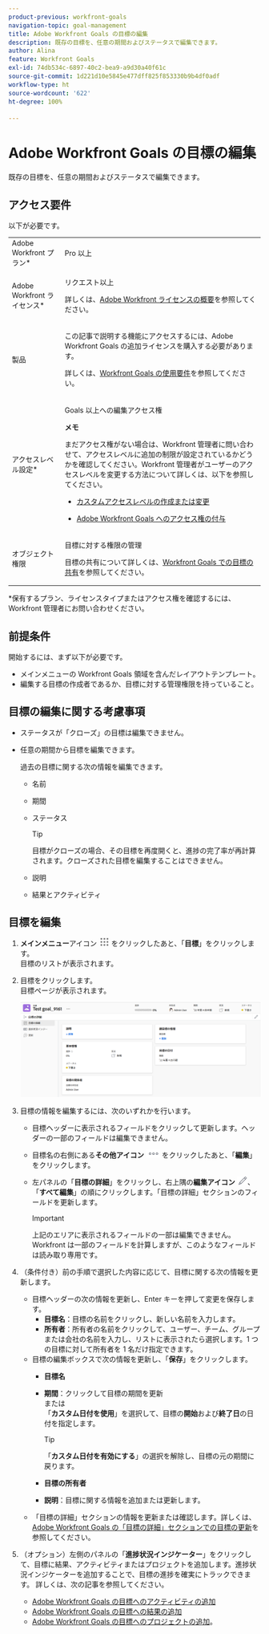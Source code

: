 ```yaml
---
product-previous: workfront-goals
navigation-topic: goal-management
title: Adobe Workfront Goals の目標の編集
description: 既存の目標を、任意の期間およびステータスで編集できます。
author: Alina
feature: Workfront Goals
exl-id: 74db534c-6897-40c2-bea9-a9d30a40f61c
source-git-commit: 1d221d10e5845e477dff825f853330b9b4df0adf
workflow-type: ht
source-wordcount: '622'
ht-degree: 100%

---
```


# Adobe Workfront Goals の目標の編集

既存の目標を、任意の期間およびステータスで編集できます。

## アクセス要件

<!--drafted - for P&P releases: 

<table style="table-layout:auto">
 <col>
 </col>
 <col>
 </col>
 <tbody>
  <tr>
   <td role="rowheader">Adobe Workfront plan*</td>
   <td>
   <p>Current plan: Select or higher</p>
   Or
   <p>Legacy plan: Pro or higher</p>
   
   </td>
  </tr>
  <tr>
   <td role="rowheader">Adobe Workfront license*</td>
   <td>
   <p>Current license: Contributor or higher</p>
   Or
   <p>Legacy license: Request or higher</p> <p>For more information, see <a href="../../administration-and-setup/add-users/access-levels-and-object-permissions/wf-licenses.md" class="MCXref xref">Adobe Workfront licenses overview</a>.</p> </td>
  </tr>
  <tr>
   <td role="rowheader">Product</td>
   <td>
   <p> Current product requirement: If you have the Select or Prime Adobe Workfront plan, you must also buy an additional Adobe Workfront Goals license.  Workfront Goals are included in the Ultimate Workfront Plan.</p>
   Or
   <p>Legacy product requirement: You must purchase an additional license for the Adobe Workfront Goals to access functionality described in this article. </p> <p>For information, see <a href="../../workfront-goals/goal-management/access-needed-for-wf-goals.md" class="MCXref xref">Requirements to use Workfront Goals</a>. </p> </td>
  </tr>
  <tr>
   <td role="rowheader">Access level*</td>
   <td> <p>Edit access to Goals</p> <p><b>NOTE</b><p>If you still don't have access, ask your Workfront administrator if they set additional restrictions in your access level. For information on how a Workfront administrator can change your access level, see:</p>
     <ul>
      <li> <p><a href="../../administration-and-setup/add-users/configure-and-grant-access/create-modify-access-levels.md" class="MCXref xref">Create or modify custom access levels</a> </p> </li>
      <li> <p><span href="../../administration-and-setup/add-users/configure-and-grant-access/grant-access-goals.md"><a href="../../administration-and-setup/add-users/configure-and-grant-access/grant-access-goals.md" class="MCXref xref">Grant access to Adobe Workfront Goals</a></span> </p> </li>
     </ul> </p> </td>
  </tr>
  <tr data-mc-conditions="">
   <td role="rowheader">Object permissions</td>
   <td>
    <div>
     <p>View or higher permissions to the goal to view it</p>
     <p>Manage permissions to the goal to edit it</p>
     <p>For information about sharing goals, see <a href="../../workfront-goals/workfront-goals-settings/share-a-goal.md" class="MCXref xref">Share a goal in Workfront Goals</a>. </p>
    </div> </td>
  </tr>
 </tbody>
</table>
-->

以下が必要です。

<table style="table-layout:auto"> 
 <col> 
 <col> 
 <tbody> 
  <tr> 
   <td role="rowheader">Adobe Workfront プラン*</td> 
   <td> <p>Pro 以上</p> </td> 
  </tr> 
  <tr> 
   <td role="rowheader">Adobe Workfront ライセンス*</td> 
   <td> <p>リクエスト以上</p> <p>詳しくは、<a href="../../administration-and-setup/add-users/access-levels-and-object-permissions/wf-licenses.md" class="MCXref xref">Adobe Workfront ライセンスの概要</a>を参照してください。</p> </td> 
  </tr> 
  <tr> 
   <td role="rowheader">製品</td> 
   <td> <p>この記事で説明する機能にアクセスするには、Adobe Workfront Goals の追加ライセンスを購入する必要があります。 </p> <p>詳しくは、<a href="../../workfront-goals/goal-management/access-needed-for-wf-goals.md" class="MCXref xref">Workfront Goals の使用要件</a>を参照してください。 </p> </td> 
  </tr> 
  <tr> 
   <td role="rowheader">アクセスレベル設定*</td> 
   <td> <p>Goals 以上への編集アクセス権</p> <p><b>メモ</b>

<p>まだアクセス権がない場合は、Workfront 管理者に問い合わせて、アクセスレベルに追加の制限が設定されているかどうかを確認してください。Workfront 管理者がユーザーのアクセスレベルを変更する方法について詳しくは、以下を参照してください。</p> 
     <ul> 
      <li> <p><a href="../../administration-and-setup/add-users/configure-and-grant-access/create-modify-access-levels.md" class="MCXref xref">カスタムアクセスレベルの作成または変更</a> </p> </li> 
      <li> <p><span href="../../administration-and-setup/add-users/configure-and-grant-access/grant-access-goals.md"><a href="../../administration-and-setup/add-users/configure-and-grant-access/grant-access-goals.md" class="MCXref xref">Adobe Workfront Goals へのアクセス権の付与</a></span> </p> </li> 
     </ul> </p> </td> 
  </tr> 
  <tr data-mc-conditions=""> 
   <td role="rowheader">オブジェクト権限</td> 
   <td> 
    <div> 
     <p>目標に対する権限の管理</p> 
     <p>目標の共有について詳しくは、<a href="../../workfront-goals/workfront-goals-settings/share-a-goal.md" class="MCXref xref">Workfront Goals での目標の共有</a>を参照してください。 </p> 
    </div> </td> 
  </tr> 
 </tbody> 
</table>

*保有するプラン、ライセンスタイプまたはアクセス権を確認するには、Workfront 管理者にお問い合わせください。

## 前提条件

開始するには、まず以下が必要です。

* メインメニューの Workfront Goals 領域を含んだレイアウトテンプレート。
* 編集する目標の作成者であるか、目標に対する管理権限を持っていること。

## 目標の編集に関する考慮事項

* ステータスが「クローズ」の目標は編集できません。
* 任意の期間から目標を編集できます。

  過去の目標に関する次の情報を編集できます。

   * 名前
   * 期間
   * ステータス

     >[!TIP]
     >
     >目標がクローズの場合、その目標を再度開くと、進捗の完了率が再計算されます。クローズされた目標を編集することはできません。

   * 説明
   * 結果とアクティビティ

## 目標を編集

<!--
Editing goals differs depending on what environment you use.

### Edit goals in the Production environment

1. Go to a goal that you want to edit and click the goal name to open the **Goal Details** panel. 
1. Click the **More icon** ![](assets/more-icon.png), then click **Edit**.

   ![](assets/edit-goal-highlighted.png)

1. Update the name of the goal in the **Goal** field. 
1. Select a time period when the goal should be completed.

   Select from the following predefined options:

   * The current year
   * The quarters of the current year
   * The next two years
   * The quarters of the next two years

   Or

   Click **Define custom dates** to select a custom time frame. 

1. (Conditional) Select a start and an end date for your goal, if you clicked **Define custom dates**.

   
   <p>(NOTE: these fields don't yet have a name) </p>
   

   >[!CAUTION]
   >
   >You cannot create a goal with custom dates in the past.

1. (Optional) Click **Reset custom dates** to return to the predefined options.

   >[!TIP]
   >
   >We recommend that everyone in your organization selects the same time frames for similar goals or goals that are aligned. This provides better alignment between goals and ensures that everyone's work supports your larger organization-wide strategy.

1. Click the **Owner** field and select a new owner for the goal, if you want to indicate someone else as the owner of the goal. 
1. (Conditional) Start typing the name of a user, team, group, or the name of your organization in the **Owner** field, then select it when it displays in the list. You can have only one owner for a goal. 
1. Update the **Description** of the goal, then click **Save**.

-->

1. **メインメニュー**&#x200B;アイコン ![](assets/main-menu-icon.png) をクリックしたあと、「**目標**」をクリックします。\
   目標のリストが表示されます。
1. 目標をクリックします。\
   目標ページが表示されます。

   ![](assets/goal-page-unshimmed.png)

1. 目標の情報を編集するには、次のいずれかを行います。
   * 目標ヘッダーに表示されるフィールドをクリックして更新します。ヘッダーの一部のフィールドは編集できません。
   * 目標名の右側にある&#x200B;**その他アイコン** ![](assets/more-icon.png) をクリックしたあと、「**編集**」をクリックします。
   * 左パネルの「**目標の詳細**」をクリックし、右上隅の&#x200B;**編集アイコン** ![](assets/edit-icon.png)、「**すべて編集**」の順にクリックします。「目標の詳細」セクションのフィールドを更新します。

     >[!IMPORTANT]
     >
     >上記のエリアに表示されるフィールドの一部は編集できません。Workfront は一部のフィールドを計算しますが、このようなフィールドは読み取り専用です。

1. （条件付き）前の手順で選択した内容に応じて、目標に関する次の情報を更新します。

   * 目標ヘッダーの次の情報を更新し、Enter キーを押して変更を保存します。
      * **目標名**：目標の名前をクリックし、新しい名前を入力します。
      * **所有者**：所有者の名前をクリックして、ユーザー、チーム、グループまたは会社の名前を入力し、リストに表示されたら選択します。1 つの目標に対して所有者を 1 名だけ指定できます。
   * 目標の編集ボックスで次の情報を更新し、「**保存**」をクリックします。
      * **目標名**
      * **期間**：クリックして目標の期間を更新\
        または\
        「**カスタム日付を使用**」を選択して、目標の&#x200B;**開始**&#x200B;および&#x200B;**終了日**&#x200B;の日付を指定します。

        >[!TIP]
        >
        >「**カスタム日付を有効にする**」の選択を解除し、目標の元の期間に戻ります。

      * **目標の所有者**
      * **説明**：目標に関する情報を追加または更新します。
   * 「目標の詳細」セクションの情報を更新または確認します。詳しくは、[Adobe Workfront Goals の「目標の詳細」セクションでの目標の更新](../goal-management/update-goals-in-goal-details-panel.md)を参照してください。

   <!-- (should you update the title here after changing it at production??? - change it to Update goals in the goal Details section)-->

1. （オプション）左側のパネルの「**進捗状況インジケーター**」をクリックして、目標に結果、アクティビティまたはプロジェクトを追加します。進捗状況インジケーターを追加することで、目標の進捗を確実にトラックできます。
詳しくは、次の記事を参照してください。
   * [Adobe Workfront Goals の目標へのアクティビティの追加](../results-and-activities/add-activities-to-goals.md)
   * [Adobe Workfront Goals の目標への結果の追加](../results-and-activities/add-results-to-goals.md)
   * [Adobe Workfront Goals の目標へのプロジェクトの追加](../results-and-activities/connect-projects-to-goals-overview.md)。


</div>

